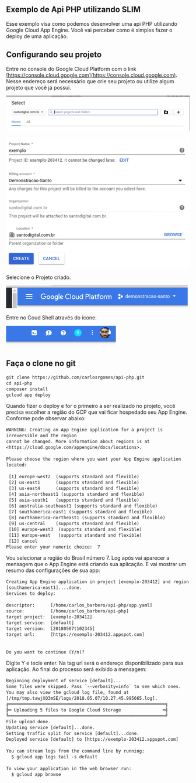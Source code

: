 Exemplo de Api PHP utilizando SLIM
---

Esse exemplo visa como podemos desenvolver uma api PHP utilizando Google Cloud App Engine. 
Você vai perceber como é simples fazer o deploy de uma aplicação.

Configurando seu projeto
---

Entre no console do Google Cloud Platform com o link [https://console.cloud.google.com](https://console.cloud.google.com). Nesse endereço será necessário que crie seu projeto ou utilize algum projeto que você já possui.

![Criação do projeto](imagens/create_project1.png)

![Criação do projeto](imagens/create_project2.png)

Selecione o Projeto criado.

![Selecione o projeto](imagens/select..png)

Entre no Coud Shell através do ícone:

![Selecione o projeto](imagens/cloudshell.png)

Faça o clone no git
---

```
git clone https://github.com/carlosrgomes/api-php.git
cd api-php
composer install
gcloud app deploy

```

Quando fizer o deploy e for o primeiro a ser realizado no projeto, você precisa escolher a região do GCP que vai ficar
hospedado seu App Engine. Conforme pode observar abaixo:

```
WARNING: Creating an App Engine application for a project is irreversible and the region
cannot be changed. More information about regions is at
<https://cloud.google.com/appengine/docs/locations>.

Please choose the region where you want your App Engine application
located:

 [1] europe-west2  (supports standard and flexible)
 [2] us-east1      (supports standard and flexible)
 [3] us-east4      (supports standard and flexible)
 [4] asia-northeast1 (supports standard and flexible)
 [5] asia-south1   (supports standard and flexible)
 [6] australia-southeast1 (supports standard and flexible)
 [7] southamerica-east1 (supports standard and flexible)
 [8] northamerica-northeast1 (supports standard and flexible)
 [9] us-central    (supports standard and flexible)
 [10] europe-west3  (supports standard and flexible)
 [11] europe-west   (supports standard and flexible)
 [12] cancel
Please enter your numeric choice:  7

```
Vou selecionar a região do Brasil número 7. Log após vai aparecer a mensagem que o App Engine está criando sua aplicação.
E vai mostrar um resumo das configurações de sua app:

```
Creating App Engine application in project [exemplo-203412] and region [southamerica-east1]....done.
Services to deploy:

descriptor:      [/home/carlos_barbero/api-php/app.yaml]
source:          [/home/carlos_barbero/api-php]
target project:  [exemplo-203412]
target service:  [default]
target version:  [20180507t102345]
target url:      [https://exemplo-203412.appspot.com]


Do you want to continue (Y/n)?
```

Digite Y e tecle enter.
Na tag url será o endereço disponibilizado para sua aplicação.
Ao final do processo será exibido a mensagem:

```
Beginning deployment of service [default]...
Some files were skipped. Pass `--verbosity=info` to see which ones.
You may also view the gcloud log file, found at
[/tmp/tmp.tawjXQ3mSE/logs/2018.05.07/10.27.45.995665.log].
╔════════════════════════════════════════════════════════════╗
╠═ Uploading 5 files to Google Cloud Storage                ═╣
╚════════════════════════════════════════════════════════════╝
File upload done.
Updating service [default]...done.
Setting traffic split for service [default]...done.
Deployed service [default] to [https://exemplo-203412.appspot.com]

You can stream logs from the command line by running:
  $ gcloud app logs tail -s default

To view your application in the web browser run:
  $ gcloud app browse
```







